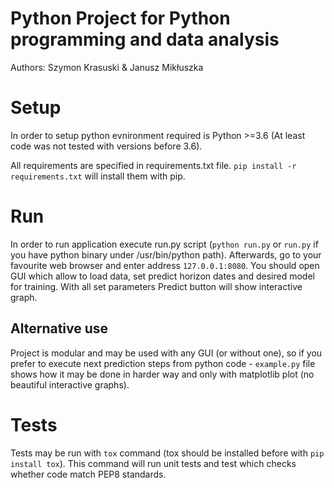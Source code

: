 # Python Project for Python programming and data analysis

Authors: Szymon Krasuski & Janusz Mikłuszka

# Setup
In order to setup python evnironment required is Python >=3.6 (At least code was not tested with versions before 3.6).

All requirements are specified in requirements.txt file.
`pip install -r requirements.txt` will install them with pip.

# Run
In order to run application execute run.py script (`python run.py` or `run.py` if you have python binary under /usr/bin/python path).
Afterwards, go to your favourite web browser and enter address `127.0.0.1:8080`.
You should open GUI which allow to load data, set predict horizon dates and desired model for training.
With all set parameters Predict button will show interactive graph.

## Alternative use
Project is modular and may be used with any GUI (or without one), so if you prefer to execute next prediction steps from python code - `example.py` file shows how it may be done in harder way and only with matplotlib plot (no beautiful interactive graphs).

# Tests
Tests may be run with `tox` command (tox should be installed before with `pip install tox`).
This command will run unit tests and test which checks whether code match PEP8 standards.
